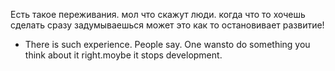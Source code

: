 
Есть такое переживания. мол что скажут люди.
когда что то хочешь сделать сразу задумываешься 
может это как то остановивает развитие!
- There is such experience. People say. One wansto do something you think about it right.moybe it stops development.